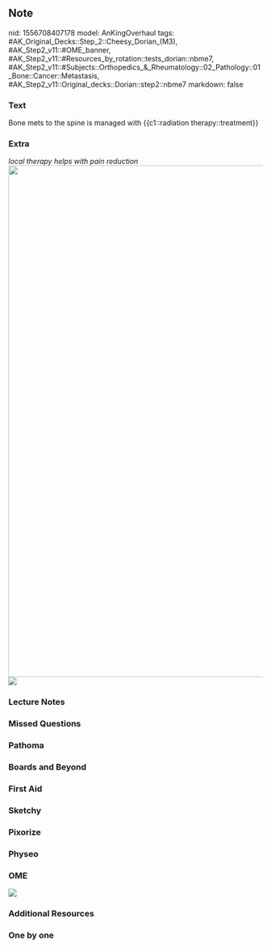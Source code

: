## Note
nid: 1556708407178
model: AnKingOverhaul
tags: #AK_Original_Decks::Step_2::Cheesy_Dorian_(M3), #AK_Step2_v11::#OME_banner, #AK_Step2_v11::#Resources_by_rotation::tests_dorian::nbme7, #AK_Step2_v11::#Subjects::Orthopedics_&_Rheumatology::02_Pathology::01_Bone::Cancer::Metastasis, #AK_Step2_v11::Original_decks::Dorian::step2::nbme7
markdown: false

### Text
Bone mets to the spine is managed with {{c1::radiation therapy::treatment}}

### Extra
<div>
  <i>local therapy helps with pain reduction</i>
</div>
<div>
  <i><img src="paste-1244496838787073.jpg" class="resizer" style=
  "width: 1013px;"></i>
</div>
<div>
  <i><img src="paste-1244514018656257%20(1).jpg" class=
  "resizer"></i>
</div>

### Lecture Notes


### Missed Questions


### Pathoma


### Boards and Beyond


### First Aid


### Sketchy


### Pixorize


### Physeo


### OME
<div class="ome-widget">
  <a href="https://onlinemeded.org?ref=anki"><img src=
  "_OME_AnkiFlashcards_General_7.png"></a>
</div>

### Additional Resources


### One by one

